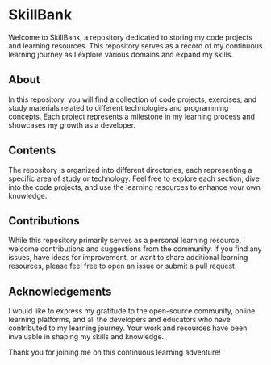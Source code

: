 # SkillBank

Welcome to SkillBank, a repository dedicated to storing my code projects and learning resources. This repository serves as a record of my continuous learning journey as I explore various domains and expand my skills.

## About

In this repository, you will find a collection of code projects, exercises, and study materials related to different technologies and programming concepts. Each project represents a milestone in my learning process and showcases my growth as a developer.

## Contents

The repository is organized into different directories, each representing a specific area of study or technology.
Feel free to explore each section, dive into the code projects, and use the learning resources to enhance your own knowledge.

## Contributions

While this repository primarily serves as a personal learning resource, I welcome contributions and suggestions from the community. If you find any issues, have ideas for improvement, or want to share additional learning resources, please feel free to open an issue or submit a pull request.

## Acknowledgements

I would like to express my gratitude to the open-source community, online learning platforms, and all the developers and educators who have contributed to my learning journey. Your work and resources have been invaluable in shaping my skills and knowledge.

Thank you for joining me on this continuous learning adventure!
